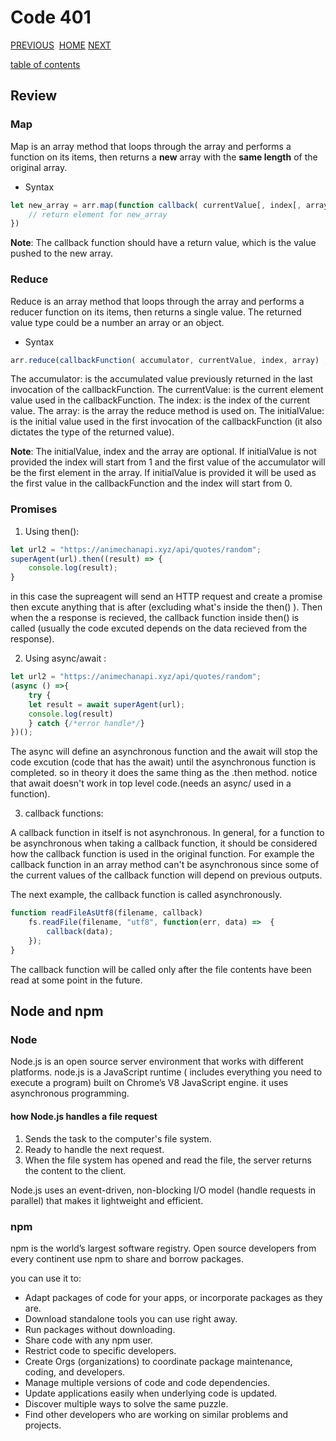# Code 401

[PREVIOUS](https://dinaalsaid.github.io/code401reading/class-00) &nbsp;[HOME](https://dinaalsaid.github.io/reading-notes/)&nbsp;[NEXT](https://dinaalsaid.github.io/code401reading/class-02)

[table of contents](https://dinaalsaid.github.io/code401reading/)

## Review

### Map

Map is an array method that loops through the array and performs a function on its items, then returns a **new** array with the **same length** of the original array.

* Syntax

```javascript
let new_array = arr.map(function callback( currentValue[, index[, array]]) {
    // return element for new_array
})
```

**Note**: The callback function should have a return value, which is the value pushed to the new array.

### Reduce

Reduce is an array method that loops through the array and performs a reducer function on its items, then returns a single value. The returned value type could be a number an array or an object.

* Syntax

```javascript
arr.reduce(callbackFunction( accumulator, currentValue, index, array) , initialValue);
```

The accumulator: is the accumulated value previously returned in the last invocation of the callbackFunction.
The currentValue: is the current element value used in the callbackFunction.
The index: is the index of the current value.
The array: is the array the reduce method is used on.
The initialValue: is the initial value used in the first invocation of the callbackFunction (it also dictates the type of the returned value).

**Note**: The initialValue, index and the array are optional.
If initialValue is not provided the index will start from 1 and the first value of the accumulator will be the first element in the array.
If initialValue is provided it will be used as the first value in the callbackFunction and the index will start from 0.

### Promises

1. Using then():

```javascript
let url2 = "https://animechanapi.xyz/api/quotes/random";
superAgent(url).then((result) => {
    console.log(result);
}
```

in this case the supreagent will send an HTTP request and create a promise then excute anything that is after (excluding what's inside the then() ). Then when the a response is recieved, the callback function inside then() is called (usually the code excuted depends on the data recieved from the response).

2. Using async/await :

```javascript
let url2 = "https://animechanapi.xyz/api/quotes/random";
(async () =>{
    try {
    let result = await superAgent(url);
    console.log(result)
    } catch {/*error handle*/}
})();
```

The async will define an asynchronous function and the await will stop the code excution (code that has the await) until the asynchronous function is completed. so in theory it does the same thing as the .then method.
notice that await doesn't work in top level code.(needs an async/ used in a function).

3. callback functions:

A callback function in itself is not asynchronous.
In general, for a function to be asynchronous when taking a callback function, it should be considered how the callback function is used in the original function.
For example the callback function in an array method can't be asynchronous since some of the current values of the callback function will depend on previous outputs.

The next example, the callback function is called asynchronously.

```javascript
function readFileAsUtf8(filename, callback)
    fs.readFile(filename, "utf8", function(err, data) =>  {
        callback(data);
    });
}
```

The callback function will be called only after the file contents have been read at some point in the future.

## Node and npm

### Node
Node.js is an open source server environment that works with different platforms. node.js is a JavaScript runtime ( includes everything you need to execute a program) built on Chrome’s V8 JavaScript engine.
it uses asynchronous programming.

#### how Node.js handles a file request

1. Sends the task to the computer's file system.
2. Ready to handle the next request.
3. When the file system has opened and read the file, the server returns the content to the client.

Node.js uses an event-driven, non-blocking I/O model (handle requests in parallel) that makes it lightweight and efficient.

### npm

npm is the world’s largest software registry. Open source developers from every continent use npm to share and borrow packages.

you can use it to:

* Adapt packages of code for your apps, or incorporate packages as they are.
* Download standalone tools you can use right away.
* Run packages without downloading.
* Share code with any npm user.
* Restrict code to specific developers.
* Create Orgs (organizations) to coordinate package maintenance, coding, and developers.
* Manage multiple versions of code and code dependencies.
* Update applications easily when underlying code is updated.
* Discover multiple ways to solve the same puzzle.
* Find other developers who are working on similar problems and projects.
